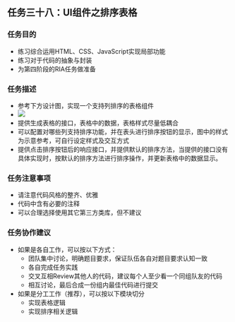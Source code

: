 <h2>任务三十八：UI组件之排序表格</h2>
<h3>任务目的</h3>
<ul>
	<li>练习综合运用HTML、CSS、JavaScript实现局部功能</li>
	<li>练习对于代码的抽象与封装</li>
	<li>为第四阶段的RIA任务做准备</li>
</ul>

<h3>任务描述</h3>
<ul>
	<li>参考下方设计图，实现一个支持列排序的表格组件</li>
	<li><img src="http://7xrp04.com1.z0.glb.clouddn.com/task_3_38_1.jpg"></li>
	<li>提供生成表格的接口，表格中的数据，表格样式尽量低耦合</li>
	<li>可以配置对哪些列支持排序功能，并在表头进行排序按钮的显示，图中的样式为示意参考，可自行设定样式及交互方式</li>
	<li>提供点击排序按钮后的响应接口，并提供默认的排序方法，当提供的接口没有具体实现时，按默认的排序方法进行排序操作，并更新表格中的数据显示。</li>
</ul>

<h3>任务注意事项</h3>
<ul>
	<li>请注意代码风格的整齐、优雅</li>
	<li>代码中含有必要的注释</li>
	<li>可以合理选择使用其它第三方类库，但不建议</li>
</ul>

<h3>任务协作建议</h3>
<ul>
	<li>如果是各自工作，可以按以下方式：
		<ul>
			<li>团队集中讨论，明确题目要求，保证队伍各自对题目要求认知一致</li>
			<li>各自完成任务实践</li>
			<li>交叉互相Review其他人的代码，建议每个人至少看一个同组队友的代码</li>
			<li>相互讨论，最后合成一份组内最佳代码进行提交</li>
		</ul>
	</li>
	<li>如果是分工工作（推荐），可以按以下模块切分
		<ul>
			<li>实现表格逻辑</li>
			<li>实现排序相关逻辑</li>
		</ul>
	</li>
</ul></div>
